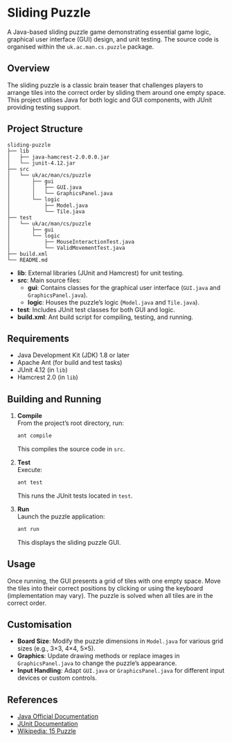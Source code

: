 # Sliding Puzzle

A Java-based sliding puzzle game demonstrating essential game logic, graphical user interface (GUI) design, and unit testing. The source code is organised within the `uk.ac.man.cs.puzzle` package.

## Overview

The sliding puzzle is a classic brain teaser that challenges players to arrange tiles into the correct order by sliding them around one empty space. This project utilises Java for both logic and GUI components, with JUnit providing testing support.

## Project Structure

```
sliding-puzzle
├── lib
│   ├── java-hamcrest-2.0.0.0.jar
│   └── junit-4.12.jar
├── src
│   └── uk/ac/man/cs/puzzle
│       ├── gui
│       │   ├── GUI.java
│       │   └── GraphicsPanel.java
│       └── logic
│           ├── Model.java
│           └── Tile.java
├── test
│   └── uk/ac/man/cs/puzzle
│       ├── gui
│       └── logic
│           ├── MouseInteractionTest.java
│           └── ValidMovementTest.java
├── build.xml
└── README.md
```

- **lib**: External libraries (JUnit and Hamcrest) for unit testing.
- **src**: Main source files:
  - **gui**: Contains classes for the graphical user interface (`GUI.java` and `GraphicsPanel.java`).
  - **logic**: Houses the puzzle’s logic (`Model.java` and `Tile.java`).
- **test**: Includes JUnit test classes for both GUI and logic.
- **build.xml**: Ant build script for compiling, testing, and running.

## Requirements

- Java Development Kit (JDK) 1.8 or later
- Apache Ant (for build and test tasks)
- JUnit 4.12 (in `lib`)
- Hamcrest 2.0 (in `lib`)

## Building and Running

1. **Compile**  
   From the project’s root directory, run:
   ```bash
   ant compile
   ```
   This compiles the source code in `src`.

2. **Test**  
   Execute:
   ```bash
   ant test
   ```
   This runs the JUnit tests located in `test`.

3. **Run**  
   Launch the puzzle application:
   ```bash
   ant run
   ```
   This displays the sliding puzzle GUI.

## Usage

Once running, the GUI presents a grid of tiles with one empty space. Move the tiles into their correct positions by clicking or using the keyboard (implementation may vary). The puzzle is solved when all tiles are in the correct order.

## Customisation

- **Board Size**: Modify the puzzle dimensions in `Model.java` for various grid sizes (e.g., 3×3, 4×4, 5×5).
- **Graphics**: Update drawing methods or replace images in `GraphicsPanel.java` to change the puzzle’s appearance.
- **Input Handling**: Adapt `GUI.java` or `GraphicsPanel.java` for different input devices or custom controls.

## References

- [Java Official Documentation](https://docs.oracle.com/en/java/)
- [JUnit Documentation](https://junit.org/junit4/)
- [Wikipedia: 15 Puzzle](https://en.wikipedia.org/wiki/15_puzzle)
